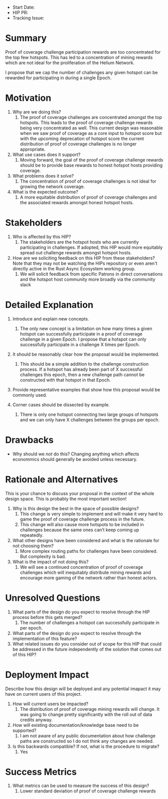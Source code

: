 - Start Date: <!-- 2020-05-13 -->
- HIP PR: <!-- leave this empty -->
- Tracking Issue: <!-- leave this empty -->

# Summary
[summary]: #summary

Proof of coverage challenge participation rewards are too concentrated for the top few hotspots. This has led to a concentration of mining rewards which are not ideal for the proliferation of the Helium Network. 

I propose that we cap the number of challenges any given hotspot can be rewarded for participating in during a single Epoch. 

# Motivation
[motivation]: #motivation

1. Why are we doing this?  
    1. The proof of coverage challenges are concentrated amongst the top hotspots. This leads to the proof of coverage challenge rewards being very concentrated as well. This current design was reasonable when we saw proof of coverage as a core input to hotspot score but with the upcoming deprecation of hotspot score the current distribution of proof of coverage challenges is no longer appropriate. 
2. What use cases does it support?  
    1. Moving forward, the goal of the proof of coverage challenge rewards should be to provide base rewards to honest hotspot hosts providing coverage.  
3. What problems does it solve?  
    1. The concentration of proof of coverage challenges is not ideal for growing the network coverage. 
4. What is the expected outcome? 
    1. A more equitable distribution of proof of coverage challenges and the associated rewards amongst honest hotspot hosts.

# Stakeholders
[stakeholders]: #stakeholders

1. Who is affected by this HIP? 
    1. The stakeholders are the hotspot hosts who are currently participating in challenges. If adopted, this HIP would more equitably spread out challenge rewards amongst hotspot hosts. 
2. How are we soliciting feedback on this HIP from these stakeholders? Note that they may not be watching the HIPs repository or even aren't directly active in the Rust Async Ecosystem working group. 
    1. We will solicit feedback from specific Patrons in direct conversations and the hotspot host community more broadly via the community slack

# Detailed Explanation
[detailed-explanation]: #detailed-explanation

1. Introduce and explain new concepts. 
    1. The only new concept is a limitation on how many times a given hotspot can successfully participate in a proof of coverage challenge in a given Epoch. I propose that a hotspot can only successfully participate in a challenge X times per Epoch.  
2. It should be reasonably clear how the proposal would be implemented. 
    1. This should be a simple addition to the challenge construction process. If a hotspot has already been part of X successful challenges this epoch, then a new challenge path cannot be constructed with that hotspot in that Epoch. 
3. Provide representative examples that show how this proposal would be commonly used. 

4. Corner cases should be dissected by example. 
    1. There is only one hotspot connecting two large groups of hotspots and we can only have X challenges between the groups per epoch.

# Drawbacks
[drawbacks]: #drawbacks

- Why should we *not* do this?
Changing anything which affects econommics should generally be avoided unless necessary.

# Rationale and Alternatives
[alternatives]: #rationale-and-alternatives

This is your chance to discuss your proposal in the context of the whole design
space. This is probably the most important section!

1. Why is this design the best in the space of possible designs? 
    1. This change is very simple to implement and will make it very hard to game the proof of coverage challenge process in the future. 
    2. This change will also cause more hotspots to be included in challenges because the same ones can’t keep coming up repeatedly. 
2. What other designs have been considered and what is the rationale for not choosing them? 
    1. More complex routing paths for challenges have been considered. But complexity is bad. 
3. What is the impact of not doing this? 
    1. We will see a continued concentration of proof of coverage challenges which will inequitably distribute mining rewards and encourage more gaming of the network rather than honest actors.

# Unresolved Questions
[unresolved]: #unresolved-questions

1. What parts of the design do you expect to resolve through the HIP process before this gets merged? 
    1. The number of challenges a hotspot can successfully participate in per epoch. 
2. What parts of the design do you expect to resolve through the implementation of this feature? 
3. What related issues do you consider out of scope for this HIP that could be addressed in the future independently of the solution that comes out of this HIP?

# Deployment Impact
[deployment-impact]: #deployment-impact

Describe how this design will be deployed and any potential imapact it may have on
current users of this project.

1. How will current users be impacted? 
    1. The distribution of proof of coverage mining rewards will change. It was going to change pretty significantly with the roll out of data credits anyway.  
2. How will existing documentation/knowledge base need to be supported? 
    1. I am not aware of any public documentation about how challenge paths are constructed so I do not think any changes are needed. 
3. Is this backwards compatible? If not, what is the procedure to migrate? 
    1. Yes

# Success Metrics
[success-metrics]: #success-metrics

1. What metrics can be used to measure the success of this design?
    1. Lower standard deviation of proof of coverage challenge rewards

